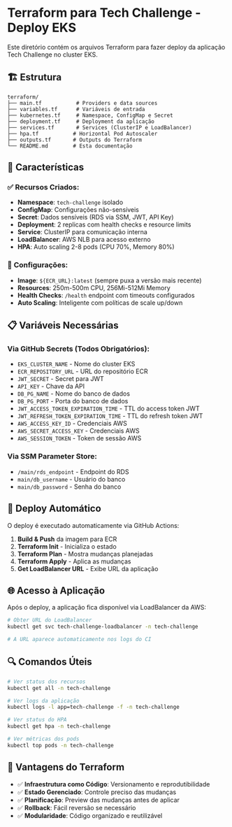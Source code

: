 # Terraform para Tech Challenge - Deploy EKS

Este diretório contém os arquivos Terraform para fazer deploy da aplicação Tech Challenge no cluster EKS.

## 🏗️ Estrutura

```
terraform/
├── main.tf           # Providers e data sources
├── variables.tf      # Variáveis de entrada
├── kubernetes.tf     # Namespace, ConfigMap e Secret
├── deployment.tf     # Deployment da aplicação
├── services.tf       # Services (ClusterIP e LoadBalancer)
├── hpa.tf           # Horizontal Pod Autoscaler
├── outputs.tf       # Outputs do Terraform
└── README.md        # Esta documentação
```

## 🚀 Características

### ✅ **Recursos Criados:**
- **Namespace**: `tech-challenge` isolado
- **ConfigMap**: Configurações não-sensíveis
- **Secret**: Dados sensíveis (RDS via SSM, JWT, API Key)
- **Deployment**: 2 replicas com health checks e resource limits
- **Service**: ClusterIP para comunicação interna
- **LoadBalancer**: AWS NLB para acesso externo
- **HPA**: Auto scaling 2-8 pods (CPU 70%, Memory 80%)

### 🔧 **Configurações:**
- **Image**: `${ECR_URL}:latest` (sempre puxa a versão mais recente)
- **Resources**: 250m-500m CPU, 256Mi-512Mi Memory
- **Health Checks**: `/health` endpoint com timeouts configurados
- **Auto Scaling**: Inteligente com políticas de scale up/down

## 📋 Variáveis Necessárias

### **Via GitHub Secrets (Todos Obrigatórios):**
- `EKS_CLUSTER_NAME` - Nome do cluster EKS
- `ECR_REPOSITORY_URL` - URL do repositório ECR
- `JWT_SECRET` - Secret para JWT
- `API_KEY` - Chave da API
- `DB_PG_NAME` - Nome do banco de dados
- `DB_PG_PORT` - Porta do banco de dados
- `JWT_ACCESS_TOKEN_EXPIRATION_TIME` - TTL do access token JWT
- `JWT_REFRESH_TOKEN_EXPIRATION_TIME` - TTL do refresh token JWT
- `AWS_ACCESS_KEY_ID` - Credenciais AWS
- `AWS_SECRET_ACCESS_KEY` - Credenciais AWS
- `AWS_SESSION_TOKEN` - Token de sessão AWS

### **Via SSM Parameter Store:**
- `/main/rds_endpoint` - Endpoint do RDS
- `main/db_username` - Usuário do banco
- `main/db_password` - Senha do banco

## 🎯 Deploy Automático

O deploy é executado automaticamente via GitHub Actions:

1. **Build & Push** da imagem para ECR
2. **Terraform Init** - Inicializa o estado
3. **Terraform Plan** - Mostra mudanças planejadas
4. **Terraform Apply** - Aplica as mudanças
5. **Get LoadBalancer URL** - Exibe URL da aplicação

## 🌐 Acesso à Aplicação

Após o deploy, a aplicação fica disponível via LoadBalancer da AWS:

```bash
# Obter URL do LoadBalancer
kubectl get svc tech-challenge-loadbalancer -n tech-challenge

# A URL aparece automaticamente nos logs do CI
```

## 🔍 Comandos Úteis

```bash
# Ver status dos recursos
kubectl get all -n tech-challenge

# Ver logs da aplicação
kubectl logs -l app=tech-challenge -f -n tech-challenge

# Ver status do HPA
kubectl get hpa -n tech-challenge

# Ver métricas dos pods
kubectl top pods -n tech-challenge
```

## 🎯 Vantagens do Terraform

- ✅ **Infraestrutura como Código**: Versionamento e reprodutibilidade
- ✅ **Estado Gerenciado**: Controle preciso das mudanças
- ✅ **Planificação**: Preview das mudanças antes de aplicar
- ✅ **Rollback**: Fácil reversão se necessário
- ✅ **Modularidade**: Código organizado e reutilizável
